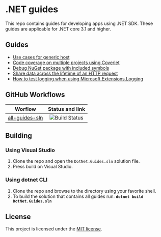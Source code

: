 # .NET guides

This repo contains guides for developing apps using .NET SDK. These guides are applicable for .NET core 3.1 and higher.

## Guides

* [Use cases for generic host](/docs/guides/generic-host-use-cases.md)
* [Code coverage on multiple projects using Coverlet](/docs/guides/code-coverage.md)
* [Debug NuGet package with included symbols](/docs/guides/debug-pdg-included-on-nuget.md)
* [Share data across the lifetime of an HTTP request](/docs/guides/share-data-with-async-local.md)
* [How to test logging when using Microsoft.Extensions.Logging](/docs/guides/testing-logs.md)

## GitHub Workflows

| Worflow                   |      Status and link      |
|---------------------------|:-------------------------:|
| [all-guides-sln](https://github.com/edumserrano/dot-net-sdk-guides/blob/main/.github/workflows/all-guides-sln.yml)             |  ![Build Status](https://github.com/edumserrano/dot-net-sdk-guides/workflows/Build%20guides%20sln/badge.svg) |

## Building

### Using Visual Studio

1) Clone the repo and open the `DotNet.Guides.sln` solution file.
2) Press build on Visual Studio.

### Using dotnet CLI

1) Clone the repo and browse to the directory using your favorite shell.
2) To build the solution that contains all guides run: **`dotnet build DotNet.Guides.sln`**

## License

This project is licensed under the [MIT license](./LICENSE).
